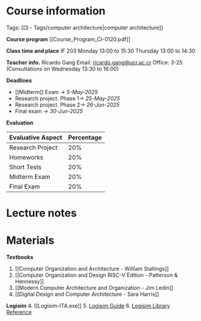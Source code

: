 # Course information
Tags: [[3 - Tags/computer architecture|computer architecture]]

**Course program**
[[Course_Program_CI-0120.pdf]]

**Class time and place**
IF 203
Monday 13:00 to 15:30
Thursday 13:00 to 14:30

**Teacher info.**
Ricardo Gang
Email: ricardo.gang@ucr.ac.cr
Office: 3-25 (Consultations on Wednesday 13:30 to 16:00)

**Deadlines**
- [[Midterm]] Exam -> _5-May-2025_
- Research project. Phase 1-> _25-May-2025_
- Research project. Phase 2-> _26-Jun-2025_
- Final exam -> _30-Jun-2025_

**Evaluation**

| Evaluative Aspect | Percentage |
| ----------------- | ---------- |
| Research Project  | 20%        |
| Homeworks         | 20%        |
| Short Tests       | 20%        |
| Midterm Exam      | 20%        |
| Final Exam        | 20%        |
# Lecture notes

# Materials

**Textbooks**
1. [[Computer Organization and Architecture - William Stallings]]
2. [[Computer Organization and Design RISC-V Edition - Patterson & Hennessy]]
3. [[Modern Computer Architecture and Organization - Jim Ledin]]
4. [[Digital Design and Computer Architecture - Sara Harris]]
   
**Logisim**
4. [[Logisim-ITA.exe]]
5. [Logisim Guide](https://cburch.com/logisim/docs/2.7/en/html/guide/index.html)
6. [Logisim Library Reference](https://cburch.com/logisim/docs/2.7/en/html/libs/index.html)
